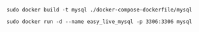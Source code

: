 ```shell
sudo docker build -t mysql ./docker-compose-dockerfile/mysql
```

```shell
sudo docker run -d --name easy_live_mysql -p 3306:3306 mysql
```